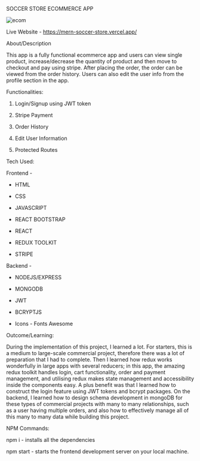 SOCCER STORE ECOMMERCE APP

![ecom](https://user-images.githubusercontent.com/87212082/164389136-b26e58d6-caac-4752-9d3d-97e0b97e70f5.png)

Live Website - https://mern-soccer-store.vercel.app/

About/Description

This app is a fully functional ecommerce app and users can view single product, increase/decrease the quantity of product and then move to checkout and pay using stripe. After placing the order, the order can be viewed from the order history. Users can also edit the user info from the profile section in the app.

Functionalities:

1. Login/Signup using JWT token

2. Stripe Payment

3. Order History

4. Edit User Information

5. Protected Routes

Tech Used:

Frontend -

- HTML

- CSS

- JAVASCRIPT

- REACT BOOTSTRAP

- REACT

- REDUX TOOLKIT

- STRIPE

Backend -

- NODEJS/EXPRESS

- MONGODB

- JWT

- BCRYPTJS

- Icons - Fonts Awesome

Outcome/Learning:

During the implementation of this project, I learned a lot. For starters, this is a medium to large-scale commercial project, therefore there was a lot of preparation that I had to complete. Then I learned how redux works wonderfully in large apps with several reducers; in this app, the amazing redux toolkit handles login, cart functionality, order and payment management, and utilising redux makes state management and accessibility inside the components easy. A plus benefit was that I learned how to construct the login feature using JWT tokens and bcrypt packages. On the backend, I learned how to design schema development in mongoDB for these types of commercial projects with many to many relationships, such as a user having multiple orders, and also how to effectively manage all of this many to many data while building this project.

NPM Commands:

npm i - installs all the dependencies

npm start - starts the frontend development server on your local machine.

